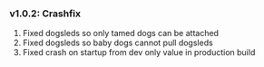 ### v1.0.2: Crashfix

1. Fixed dogsleds so only tamed dogs can be attached
2. Fixed dogsleds so baby dogs cannot pull dogsleds
3. Fixed crash on startup from dev only value in production build
